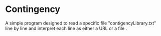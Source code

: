 # Contingency
A simple program designed to read a specific file "contigencyLibrary.txt" line by line and interpret each line as either a URL or a file .
